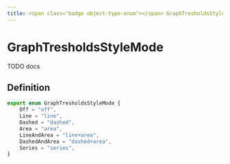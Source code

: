 ```yaml
---
title: <span class="badge object-type-enum"></span> GraphTresholdsStyleMode
---
```

# <span class="badge object-type-enum"></span> GraphTresholdsStyleMode

TODO docs

## Definition

```typescript
export enum GraphTresholdsStyleMode {
	Off = "off",
	Line = "line",
	Dashed = "dashed",
	Area = "area",
	LineAndArea = "line+area",
	DashedAndArea = "dashed+area",
	Series = "series",
}

```
